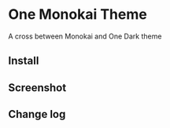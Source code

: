 # One Monokai Theme

A cross between Monokai and One Dark theme


## Install


## Screenshot


## Change log

